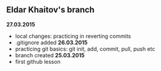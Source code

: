 Eldar Khaitov's branch
---------------------
**27.03.2015**
- local changes: practicing in reverting commits
- .gitignore added
**26.03.2015**
- practicing git basics: git init, add, commit, pull, push etc
- branch created
**25.03.2015**
- first github lesson
